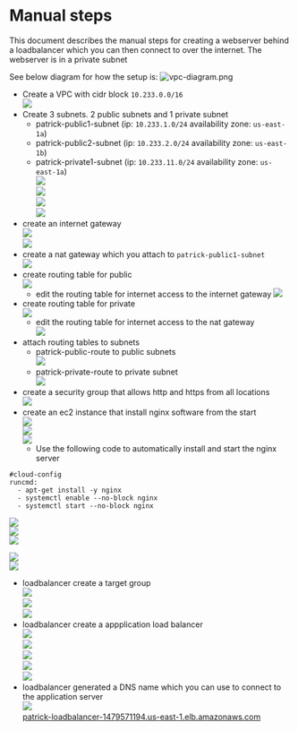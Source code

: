 # Manual steps

This document describes the manual steps for creating a webserver behind a loadbalancer which you can then connect to over the internet. The webserver is in a private subnet

See below diagram for how the setup is:
![vpc-diagram.png](vpc-diagram.png)




- Create a VPC with cidr block ```10.233.0.0/16```  
![](media/2021-12-08-13-51-43.png)  
- Create 3 subnets. 2 public subnets and 1 private subnet
    - patrick-public1-subnet (ip: ```10.233.1.0/24``` availability zone: ```us-east-1a```)  
    - patrick-public2-subnet (ip: ```10.233.2.0/24``` availability zone: ```us-east-1b```)  
    - patrick-private1-subnet (ip: ```10.233.11.0/24``` availability zone: ```us-east-1a```)  
![](media/2021-12-08-14-05-39.png)  
![](media/2021-12-08-14-05-55.png)  
![](media/2021-12-08-14-06-08.png)  
![](media/2021-12-08-14-06-23.png)  
- create an internet gateway  
![](media/2021-12-08-14-07-45.png)    
![](media/2021-12-08-14-08-09.png)  
- create a nat gateway which you attach to ```patrick-public1-subnet```   
![](media/2021-12-08-15-20-55.png)  
- create routing table for public  
![](media/2021-12-08-14-10-55.png)  
   - edit the routing table for internet access to the internet gateway
   ![](media/2021-12-08-14-12-18.png)  
- create routing table for private  
   ![](media/2021-12-08-14-13-32.png)  
   - edit the routing table for internet access to the nat gateway  
   ![](media/2021-12-08-14-14-41.png)   
- attach routing tables to subnets  
    - patrick-public-route to public subnets      
    ![](media/2021-12-08-14-16-18.png)      
    - patrick-private-route to private subnet   
     ![](media/2021-12-08-14-17-53.png)    
- create a security group that allows http and https from all locations    
![](media/2021-12-08-14-20-11.png)    
- create an ec2 instance that install nginx software from the start  
![](media/2021-12-08-14-21-49.png)      
![](media/2021-12-08-14-22-07.png)    
![](media/2021-12-08-14-24-34.png)    
    - Use the following code to automatically install and start the nginx server
```
#cloud-config
runcmd:
  - apt-get install -y nginx
  - systemctl enable --no-block nginx 
  - systemctl start --no-block nginx 
````
![](media/2021-12-08-14-25-06.png)    
![](media/2021-12-08-14-25-55.png)    
![](media/2021-12-08-14-26-09.png)    

![](media/2021-12-08-14-26-32.png)    
![](media/2021-12-08-14-27-07.png)  
- loadbalancer create a target group  
![](media/2021-12-08-14-32-27.png)    
![](media/2021-12-08-14-31-55.png)    
![](media/2021-12-08-14-33-05.png)    
- loadbalancer create a appplication load balancer  
![](media/2021-12-08-14-29-33.png)    
![](media/2021-12-08-14-30-02.png)    
![](media/2021-12-08-14-30-26.png)    
![](media/2021-12-08-14-30-47.png)    
![](media/2021-12-08-14-33-33.png)    
- loadbalancer generated a DNS name which you can use to connect to the application server  
![](media/2021-12-08-15-36-38.png)  
[patrick-loadbalancer-1479571194.us-east-1.elb.amazonaws.com](patrick-loadbalancer-1479571194.us-east-1.elb.amazonaws.com)









